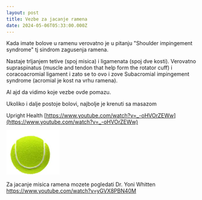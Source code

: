 ```yaml
---
layout: post
title: Vezbe za jacanje ramena
date: 2024-05-06T05:33:00.000Z
---
```

Kada imate bolove u ramenu verovatno je u pitanju "Shoulder impingement syndrome" tj sindrom zagusenja ramena.

Nastaje trljanjem tetive (spoj misica) i ligamenata (spoj dve kosti). Verovatno supraspinatus (muscle and tendon that help form the rotator cuff) i coracoacromial ligament i zato se to ovo i zove Subacromial impingement syndrome (acromial je kost na vrhu ramena).

Al ajd da vidimo koje vezbe ovde pomazu.

Ukoliko i dalje postoje bolovi, najbolje je krenuti sa masazom

Upright Health [https://www.youtube.com/watch?v=_-oHVOrZEWw](https://www.youtube.com/watch?v=_-oHVOrZEWw)

[](https://www.youtube.com/watch?v=_-oHVOrZEWw)

![](/assets/uploads/screenshot-2024-05-06-at-07.28.17.png "loptica")



Za jacanje misica ramena mozete pogledati  Dr. Yoni Whitten <https://www.youtube.com/watch?v=yGVX8PBN40M>
